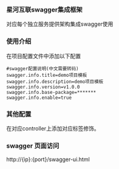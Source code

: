 ### 星河互联swagger集成框架
对应每个独立服务提供架构集成swagger使用

### 使用介绍
在项目配置文件中添加以下配置

```
#swagger配置说明(中文需要转码)
swagger.info.title=demo项目模板
swagger.info.description=demo项目模板
swagger.info.version=v1.0.0
swagger.info.base-package=*******
swagger.info.enable=true
```

### 其他配置
在对应controller上添加对应标签修饰。

### swagger 页面访问
http://{ip}:{port}/swagger-ui.html

